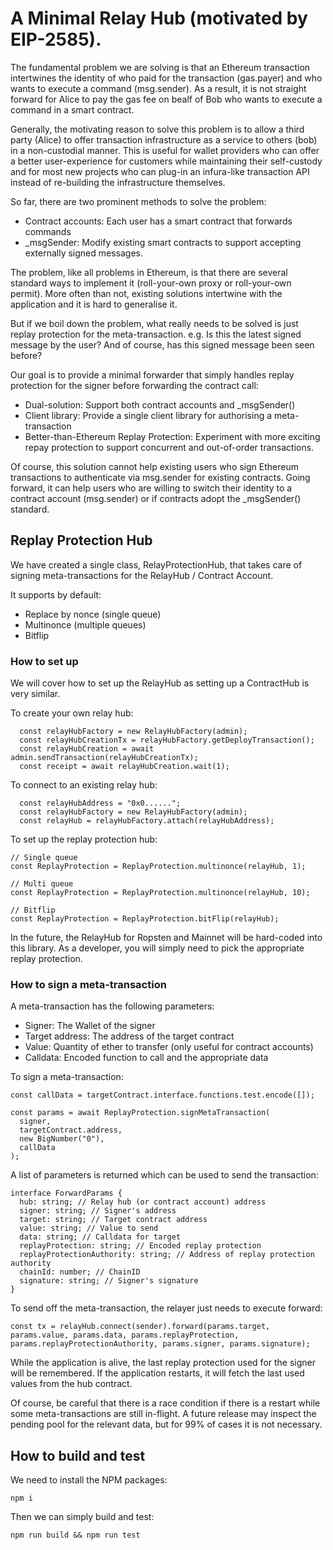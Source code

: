 # A Minimal Relay Hub (motivated by EIP-2585).

The fundamental problem we are solving is that an Ethereum transaction intertwines the identity of who paid for the transaction (gas.payer) and who wants to execute a command (msg.sender). As a result, it is not straight forward for Alice to pay the gas fee on bealf of Bob who wants to execute a command in a smart contract.

Generally, the motivating reason to solve this problem is to allow a third party (Alice) to offer transaction infrastructure as a service to others (bob) in a non-custodial manner. This is useful for wallet providers who can offer a better user-experience for customers while maintaining their self-custody and for most new projects who can plug-in an infura-like transaction API instead of re-building the infrastructure themselves.

So far, there are two prominent methods to solve the problem:

- Contract accounts: Each user has a smart contract that forwards commands
- \_msgSender: Modify existing smart contracts to support accepting externally signed messages.

The problem, like all problems in Ethereum, is that there are several standard ways to implement it (roll-your-own proxy or roll-your-own permit). More often than not, existing solutions intertwine with the application and it is hard to generalise it.

But if we boil down the problem, what really needs to be solved is just replay protection for the meta-transaction. e.g. Is this the latest signed message by the user? And of course, has this signed message been seen before?

Our goal is to provide a minimal forwarder that simply handles replay protection for the signer before forwarding the contract call:

- Dual-solution: Support both contract accounts and \_msgSender()
- Client library: Provide a single client library for authorising a meta-transaction
- Better-than-Ethereum Replay Protection: Experiment with more exciting repay protection to support concurrent and out-of-order transactions.

Of course, this solution cannot help existing users who sign Ethereum transactions to authenticate via msg.sender for existing contracts. Going forward, it can help users who are willing to switch their identity to a contract account (msg.sender) or if contracts adopt the \_msgSender() standard.

## Replay Protection Hub

We have created a single class, RelayProtectionHub, that takes care of signing meta-transactions for the RelayHub / Contract Account.

It supports by default:

- Replace by nonce (single queue)
- Multinonce (multiple queues)
- Bitflip

### How to set up

We will cover how to set up the RelayHub as setting up a ContractHub is very similar.

To create your own relay hub:

```
  const relayHubFactory = new RelayHubFactory(admin);
  const relayHubCreationTx = relayHubFactory.getDeployTransaction();
  const relayHubCreation = await admin.sendTransaction(relayHubCreationTx);
  const receipt = await relayHubCreation.wait(1);
```

To connect to an existing relay hub:

```
  const relayHubAddress = "0x0......";
  const relayHubFactory = new RelayHubFactory(admin);
  const relayHub = relayHubFactory.attach(relayHubAddress);
```

To set up the replay protection hub:

```
// Single queue
const ReplayProtection = ReplayProtection.multinonce(relayHub, 1);

// Multi queue
const ReplayProtection = ReplayProtection.multinonce(relayHub, 10);

// Bitflip
const ReplayProtection = ReplayProtection.bitFlip(relayHub);

```

In the future, the RelayHub for Ropsten and Mainnet will be hard-coded into this library. As a developer, you will simply need to pick the appropriate replay protection.

### How to sign a meta-transaction

A meta-transaction has the following parameters:

- Signer: The Wallet of the signer
- Target address: The address of the target contract
- Value: Quantity of ether to transfer (only useful for contract accounts)
- Calldata: Encoded function to call and the appropriate data

To sign a meta-transaction:

```
const callData = targetContract.interface.functions.test.encode([]);

const params = await ReplayProtection.signMetaTransaction(
  signer,
  targetContract.address,
  new BigNumber("0"),
  callData
);
```

A list of parameters is returned which can be used to send the transaction:

```
interface ForwardParams {
  hub: string; // Relay hub (or contract account) address
  signer: string; // Signer's address
  target: string; // Target contract address
  value: string; // Value to send
  data: string; // Calldata for target
  replayProtection: string; // Encoded replay protection
  replayProtectionAuthority: string; // Address of replay protection authority
  chainId: number; // ChainID
  signature: string; // Signer's signature
}
```

To send off the meta-transaction, the relayer just needs to execute forward:

```
const tx = relayHub.connect(sender).forward(params.target, params.value, params.data, params.replayProtection, params.replayProtectionAuthority, params.signer, params.signature);
```

While the application is alive, the last replay protection used for the signer will be remembered. If the application restarts, it will fetch the last used values from the hub contract.

Of course, be careful that there is a race condition if there is a restart while some meta-transactions are still in-flight. A future release may inspect the pending pool for the relevant data, but for 99% of cases it is not necessary.

## How to build and test

We need to install the NPM packages:

```
npm i
```

Then we can simply build and test:

```
npm run build && npm run test
```
